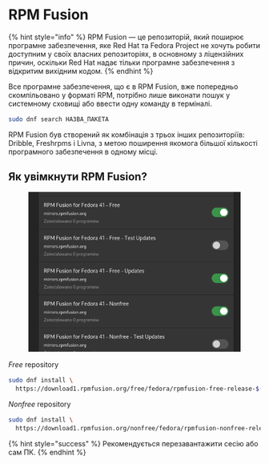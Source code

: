 # RPM Fusion

{% hint style="info" %}
RPM Fusion — це репозиторій, який поширює програмне забезпечення, яке Red Hat та Fedora Project не хочуть робити доступним у своїх власних репозиторіях, в основному з ліцензійних причин, оскільки Red Hat надає тільки програмне забезпечення з відкритим вихідним кодом.
{% endhint %}

Все програмне забезпечення, що є в RPM Fusion, вже попередньо скомпільовано у форматі RPM, потрібно лише виконати пошук у системному сховищі або ввести одну команду в терміналі.

```bash
sudo dnf search НАЗВА_ПАКЕТА
```

RPM Fusion був створений як комбінація з трьох інших репозиторіїв: Dribble, Freshrpms і Livna, з метою поширення якомога більшої кількості програмного забезпечення в одному місці.

## Як увімкнути RPM Fusion?

<figure><img src="../.gitbook/assets/image (1) (1) (1) (1) (1) (1) (1) (1) (1) (1).png" alt=""><figcaption></figcaption></figure>

_Free_ repository

```bash
sudo dnf install \
  https://download1.rpmfusion.org/free/fedora/rpmfusion-free-release-$(rpm -E %fedora).noarch.rpm
```

_Nonfree_ repository

```bash
sudo dnf install \
  https://download1.rpmfusion.org/nonfree/fedora/rpmfusion-nonfree-release-$(rpm -E %fedora).noarch.rpm
```

{% hint style="success" %}
Рекомендується перезавантажити сесію або сам ПК.
{% endhint %}

